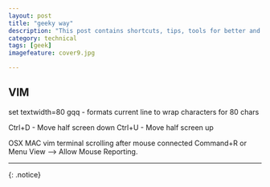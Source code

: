 ```yaml
---
layout: post
title: "geeky way"
description: "This post contains shortcuts, tips, tools for better and faster nerdy geek programmer."
category: technical
tags: [geek]
imagefeature: cover9.jpg

---
```


## **VIM**
set textwidth=80
gqq - formats current line to wrap characters for 80 chars

Ctrl+D - Move half screen down
Ctrl+U - Move half screen up

OSX MAC vim terminal scrolling after mouse connected
Command+R or Menu View --> Allow Mouse Reporting.

---


{: .notice}
